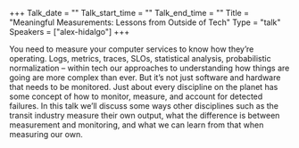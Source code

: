 +++
Talk_date = ""
Talk_start_time = ""
Talk_end_time = ""
Title = "Meaningful Measurements: Lessons from Outside of Tech"
Type = "talk"
Speakers = ["alex-hidalgo"]
+++

You need to measure your computer services to know how they’re operating. Logs, metrics, traces, SLOs, statistical analysis, probabilistic normalization – within tech our approaches to understanding how things are going are more complex than ever. But it’s not just software and hardware that needs to be monitored. Just about every discipline on the planet has some concept of how to monitor, measure, and account for detected failures. In this talk we’ll discuss some ways other disciplines such as the transit industry measure their own output, what the difference is between measurement and monitoring, and what we can learn from that when measuring our own.